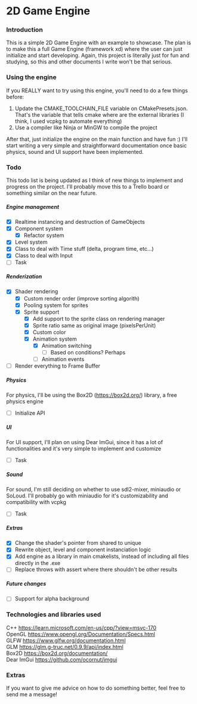 # 2D Game Engine

### Introduction
This is a simple 2D Game Engine with an example to showcase. The plan is to make this a full Game Engine (framework xd) where the user can just initialize and start developing.
Again, this project is literally just for fun and studying, so this and other documents I write won't be that serious.

### Using the engine
If you REALLY want to try using this engine, you'll need to do a few things before:
1. Update the CMAKE_TOOLCHAIN_FILE variable on CMakePresets.json. That's the variable that tells cmake where are the external libraries (I think, I used vcpkg to automate everything)
2. Use a compiler like Ninja or MinGW to compile the project

After that, just initialize the engine on the main function and have fun :)
I'll start writing a very simple and straightforward documentation once basic physics, sound and UI support have been implemented.

### Todo
This todo list is being updated as I think of new things to implement and progress on the project. I'll probably move this to a Trello board or something similar on the near future.

##### Engine management
- [x] Realtime instancing and destruction of GameObjects
- [x] Component system
	- [x] Refactor system
- [x] Level system
- [x] Class to deal with Time stuff (delta, program time, etc...)
- [x] Class to deal with Input
- [ ] Task

##### Renderization
- [x] Shader rendering
	- [x] Custom render order (improve sorting algorith)
	- [x] Pooling system for sprites
	- [x] Sprite support
		- [x] Add support to the sprite class on rendering manager
		- [x] Sprite ratio same as original image (pixelsPerUnit)
		- [x] Custom color
		- [x] Animation system
			- [x] Animation switching
				- [ ] Based on conditions? Perhaps
			- [ ] Animation events
- [ ] Render everything to Frame Buffer 

##### Physics
For physics, I'll be using the Box2D (https://box2d.org/) library, a free physics engine
- [ ] Initialize API

##### UI
For UI support, I'll plan on using Dear ImGui, since it has a lot of functionalities and it's very simple to implement and customize
- [ ] Task

##### Sound
For sound, I'm still deciding on whether to use sdl2-mixer, miniaudio or SoLoud. I'll probably go with miniaudio for it's customizability and compatibility with vcpkg
- [ ] Task

##### Extras
- [x] Change the shader's pointer from shared to unique
- [x] Rewrite object, level and component instanciation logic
- [x] Add engine as a library in main cmakelists, instead of including all files directly in the .exe
- [ ] Replace throws with assert where there shouldn't be other results

##### Future changes
- [ ] Support for alpha background 

### Technologies and libraries used
C++ https://learn.microsoft.com/en-us/cpp/?view=msvc-170 </br>
OpenGL https://www.opengl.org/Documentation/Specs.html </br>
GLFW https://www.glfw.org/documentation.html </br>
GLM https://glm.g-truc.net/0.9.9/api/index.html </br>
Box2D https://box2d.org/documentation/ </br>
Dear ImGui https://github.com/ocornut/imgui </br>

### Extras
If you want to give me advice on how to do something better, feel free to send me a message!